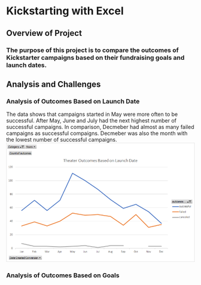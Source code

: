 # Kickstarting with Excel
## Overview of Project
### The purpose of this project is to compare the outcomes of Kickstarter campaigns based on their fundraising goals and launch dates.
## Analysis and Challenges
### Analysis of Outcomes Based on Launch Date
The data shows that campaigns started in May were more often to be successful. After May, June and July had the next highest number of successful campaigns. In comparison, Decmeber had almost as many failed campaigns as successful compaigns. Decmeber was also the month with the lowest number of successful campaigns.
![Theater Outcomes vs Launch Date](resources/Theater_Outcomes_vs_Launch.png)
### Analysis of Outcomes Based on Goals
